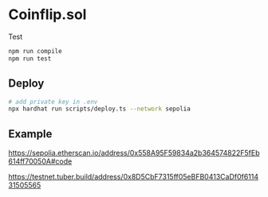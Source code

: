 # Coinflip.sol

Test

```bash
npm run compile
npm run test
```

## Deploy

```bash
# add private key in .env
npx hardhat run scripts/deploy.ts --network sepolia
```

## Example

https://sepolia.etherscan.io/address/0x558A95F59834a2b364574822F5fEb614ff70050A#code

https://testnet.tuber.build/address/0x8D5CbF7315ff05eBFB0413CaDf0f611431505565
